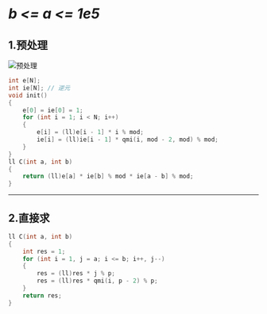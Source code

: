 # ***b <= a <= 1e5***

## 1.预处理

![预处理](https://user-images.githubusercontent.com/95573252/206400420-d3cc2d30-c68b-43a4-9e56-9529d2b49016.png)

```c++
int e[N];
int ie[N]; // 逆元
void init()
{
    e[0] = ie[0] = 1;
    for (int i = 1; i < N; i++)
    {
        e[i] = (ll)e[i - 1] * i % mod;
        ie[i] = (ll)ie[i - 1] * qmi(i, mod - 2, mod) % mod;
    }
}
ll C(int a, int b)
{
    return (ll)e[a] * ie[b] % mod * ie[a - b] % mod;
}
```
------

## 2.直接求

```c++
ll C(int a, int b)
{
    int res = 1;
    for (int i = 1, j = a; i <= b; i++, j--)
    {
        res = (ll)res * j % p;
        res = (ll)res * qmi(i, p - 2) % p;
    }
    return res;
}
```
